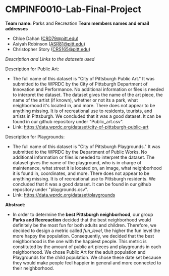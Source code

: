 # CMPINF0010-Lab-Final-Project

**Team name:** Parks and Recreation
**Team members names and email addresses** 
* Chloe Dahan (CRD79@pitt.edu)
* Asiyah Robinson (ASR81@pitt.edu)
* Christopher Story (CRS165@pitt.edu) 

*Description and Links to the datasets used*

Description for Public Art: 
- The full name of this dataset is "City of Pittsburgh Public Art." It was submitted to the WPRDC by the City of Pittsburgh Department of Innovation and Performance. No additional information or files is needed to interpret the dataset. The dataset gives the name of the art piece, the name of the artist (if known), whether or not its a park, what neighborhood it's located in, and more. There does not appear to be anything missing. It is of recreational use to residents, tourists, and artists in Pittsburgh. We concluded that it was a good dataset. It can be found in our github repository under "Public_art.csv".
- Link: https://data.wprdc.org/dataset/city-of-pittsburgh-public-art

Description for Playgrounds:
- The full name of this dataset is "City of Pittsburgh Playgrounds." It was submitted to the WPRDC by the Department of Public Works. No additional information or files is needed to interpret the dataset. The dataset gives the name of the playground, who is in charge of maintenance, what street it is located on, an image, what neighborhood it is found in, coordinates, and more. There does not appear to be anything missing. It is of recreational use to Pittsburgh residents. We concluded that it was a good dataset. It can be found in our github repository under "playgrounds.csv".
- Link: https://data.wprdc.org/dataset/playgrounds

**Abstract:** 
- In order to determine the **best Pittsburgh neighborhood**, our group **Parks and Recreaction** decided that the best neighborhood would definitely be the most fun for both adults and children. Therefore, we decided to design a metric called *fun_level*, the higher the fun level the more happy the population. Consequently, we decided that the best neighborhood is the one with the happiest people. This metric is constituted by the amount of public art pieces and playgrounds in each neighborhood. We chose Public Art for the adult population and Playgrounds for the child population. We chose these date set because they would make people feel happier in general and more connected to their neighborhood.

